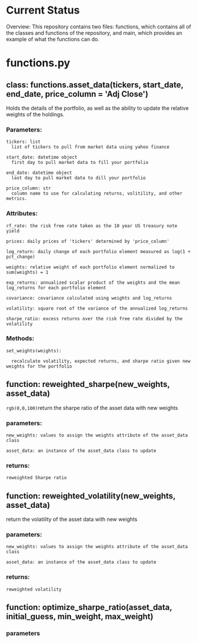 
# Current Status #

Overview: This repository contains two files: functions, which contains all of the classes and functions of the repository, and main, which provides an example of what the functions can do.


# functions.py #


## class: functions.asset_data(tickers, start_date, end_date, price_column = 'Adj Close')

  Holds the details of the portfolio, as well as the ability to update the relative weights of the holdings.

  ### Parameters:
  
    tickers: list
      list of tickers to pull from market data using yahoo finance
      
    start_date: datetime object
      first day to pull market data to fill your portfolio
      
    end_date: datetime object
      last day to pull market data to dill your portfolio
      
    price_column: str
      column name to use for calculating returns, volitility, and other metrics.

  ### Attributes:
  
    rf_rate: the risk free rate taken as the 10 year US treasury note yield
    
    prices: daily prices of 'tickers' determined by 'price_column'
    
    log_return: daily change of each portfolio element measured as log(1 + pct_change)
    
    weights: relative weight of each portfolio element normalized to sum(weights) = 1
    
    exp_returns: annualized scalar product of the weights and the mean log_returns for each portfolio element
    
    covariance: covariance calculated using weights and log_returns
    
    volatility: square root of the variance of the annualized log_returns
    
    sharpe_ratio: excess returns over the risk free rate divided by the volatility

  ### Methods:
  
    set_weights(weights):
    
      recalculate volatility, expected returns, and sharpe ratio given new weights for the portfolio

      
      

## function: reweighted_sharpe(new_weights, asset_data)

  `rgb(0,0,100)`return the sharpe ratio of the asset data with new weights

  ### parameters:

    new_weights: values to assign the weights attribute of the asset_data class

    asset_data: an instance of the asset_data class to update

  ### returns:

    reweighted Sharpe ratio

    

## function: reweighted_volatility(new_weights, asset_data)

  return the volatility of the asset data with new weights

  ### parameters:

    new_weights: values to assign the weights attribute of the asset_data class

    asset_data: an instance of the asset_data class to update

  ### returns:

    reweighted volatility

## function: optimize_sharpe_ratio(asset_data, initial_guess, min_weight, max_weight)

  ### parameters 
    
    
